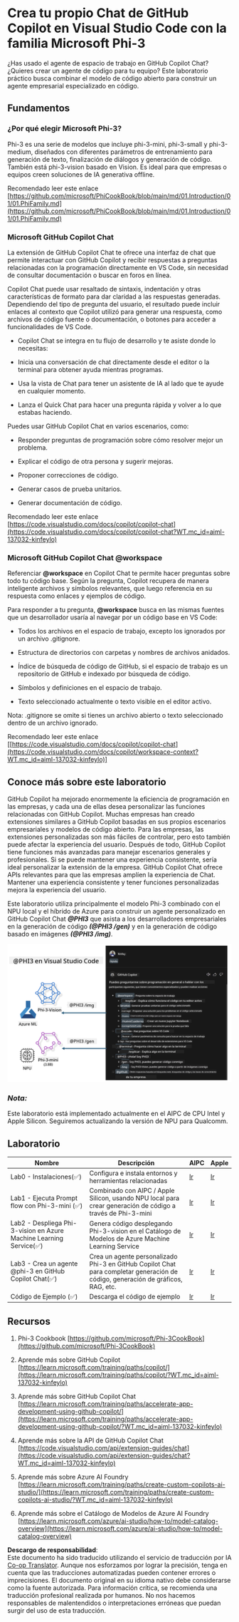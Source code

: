 <!--
CO_OP_TRANSLATOR_METADATA:
{
  "original_hash": "00b7a699de8ac405fa821f4c0f7fc0ab",
  "translation_date": "2025-03-27T11:35:52+00:00",
  "source_file": "md\\02.Application\\02.Code\\Phi3\\VSCodeExt\\README.md",
  "language_code": "es"
}
-->
# **Crea tu propio Chat de GitHub Copilot en Visual Studio Code con la familia Microsoft Phi-3**

¿Has usado el agente de espacio de trabajo en GitHub Copilot Chat? ¿Quieres crear un agente de código para tu equipo? Este laboratorio práctico busca combinar el modelo de código abierto para construir un agente empresarial especializado en código.

## **Fundamentos**

### **¿Por qué elegir Microsoft Phi-3?**

Phi-3 es una serie de modelos que incluye phi-3-mini, phi-3-small y phi-3-medium, diseñados con diferentes parámetros de entrenamiento para generación de texto, finalización de diálogos y generación de código. También está phi-3-vision basado en Vision. Es ideal para que empresas o equipos creen soluciones de IA generativa offline.

Recomendado leer este enlace [https://github.com/microsoft/PhiCookBook/blob/main/md/01.Introduction/01/01.PhiFamily.md](https://github.com/microsoft/PhiCookBook/blob/main/md/01.Introduction/01/01.PhiFamily.md)

### **Microsoft GitHub Copilot Chat**

La extensión de GitHub Copilot Chat te ofrece una interfaz de chat que permite interactuar con GitHub Copilot y recibir respuestas a preguntas relacionadas con la programación directamente en VS Code, sin necesidad de consultar documentación o buscar en foros en línea.

Copilot Chat puede usar resaltado de sintaxis, indentación y otras características de formato para dar claridad a las respuestas generadas. Dependiendo del tipo de pregunta del usuario, el resultado puede incluir enlaces al contexto que Copilot utilizó para generar una respuesta, como archivos de código fuente o documentación, o botones para acceder a funcionalidades de VS Code.

- Copilot Chat se integra en tu flujo de desarrollo y te asiste donde lo necesitas:

- Inicia una conversación de chat directamente desde el editor o la terminal para obtener ayuda mientras programas.

- Usa la vista de Chat para tener un asistente de IA al lado que te ayude en cualquier momento.

- Lanza el Quick Chat para hacer una pregunta rápida y volver a lo que estabas haciendo.

Puedes usar GitHub Copilot Chat en varios escenarios, como:

- Responder preguntas de programación sobre cómo resolver mejor un problema.

- Explicar el código de otra persona y sugerir mejoras.

- Proponer correcciones de código.

- Generar casos de prueba unitarios.

- Generar documentación de código.

Recomendado leer este enlace [https://code.visualstudio.com/docs/copilot/copilot-chat](https://code.visualstudio.com/docs/copilot/copilot-chat?WT.mc_id=aiml-137032-kinfeylo)

### **Microsoft GitHub Copilot Chat @workspace**

Referenciar **@workspace** en Copilot Chat te permite hacer preguntas sobre todo tu código base. Según la pregunta, Copilot recupera de manera inteligente archivos y símbolos relevantes, que luego referencia en su respuesta como enlaces y ejemplos de código.

Para responder a tu pregunta, **@workspace** busca en las mismas fuentes que un desarrollador usaría al navegar por un código base en VS Code:

- Todos los archivos en el espacio de trabajo, excepto los ignorados por un archivo .gitignore.

- Estructura de directorios con carpetas y nombres de archivos anidados.

- Índice de búsqueda de código de GitHub, si el espacio de trabajo es un repositorio de GitHub e indexado por búsqueda de código.

- Símbolos y definiciones en el espacio de trabajo.

- Texto seleccionado actualmente o texto visible en el editor activo.

Nota: .gitignore se omite si tienes un archivo abierto o texto seleccionado dentro de un archivo ignorado.

Recomendado leer este enlace [[https://code.visualstudio.com/docs/copilot/copilot-chat](https://code.visualstudio.com/docs/copilot/workspace-context?WT.mc_id=aiml-137032-kinfeylo)]


## **Conoce más sobre este laboratorio**

GitHub Copilot ha mejorado enormemente la eficiencia de programación en las empresas, y cada una de ellas desea personalizar las funciones relacionadas con GitHub Copilot. Muchas empresas han creado extensiones similares a GitHub Copilot basadas en sus propios escenarios empresariales y modelos de código abierto. Para las empresas, las extensiones personalizadas son más fáciles de controlar, pero esto también puede afectar la experiencia del usuario. Después de todo, GitHub Copilot tiene funciones más avanzadas para manejar escenarios generales y profesionales. Si se puede mantener una experiencia consistente, sería ideal personalizar la extensión de la empresa. GitHub Copilot Chat ofrece APIs relevantes para que las empresas amplíen la experiencia de Chat. Mantener una experiencia consistente y tener funciones personalizadas mejora la experiencia del usuario.

Este laboratorio utiliza principalmente el modelo Phi-3 combinado con el NPU local y el híbrido de Azure para construir un agente personalizado en GitHub Copilot Chat ***@PHI3*** que asista a los desarrolladores empresariales en la generación de código ***(@PHI3 /gen)*** y en la generación de código basado en imágenes ***(@PHI3 /img)***.

![PHI3](../../../../../../../translated_images/cover.410a18b85555fad4ca8bfb8f0b1776a96ae7f8eae1132b8f0c09d4b92b8e3365.es.png)

### ***Nota:*** 

Este laboratorio está implementado actualmente en el AIPC de CPU Intel y Apple Silicon. Seguiremos actualizando la versión de NPU para Qualcomm.


## **Laboratorio**


| Nombre | Descripción | AIPC | Apple |
| ------------ | ----------- | -------- |-------- |
| Lab0 - Instalaciones(✅) | Configura e instala entornos y herramientas relacionadas | [Ir](./HOL/AIPC/01.Installations.md) |[Ir](./HOL/Apple/01.Installations.md) |
| Lab1 - Ejecuta Prompt flow con Phi-3-mini (✅) | Combinado con AIPC / Apple Silicon, usando NPU local para crear generación de código a través de Phi-3-mini | [Ir](./HOL/AIPC/02.PromptflowWithNPU.md) |  [Ir](./HOL/Apple/02.PromptflowWithMLX.md) |
| Lab2 - Despliega Phi-3-vision en Azure Machine Learning Service(✅) | Genera código desplegando Phi-3-vision en el Catálogo de Modelos de Azure Machine Learning Service | [Ir](./HOL/AIPC/03.DeployPhi3VisionOnAzure.md) |[Ir](./HOL/Apple/03.DeployPhi3VisionOnAzure.md) |
| Lab3 - Crea un agente @phi-3 en GitHub Copilot Chat(✅)  | Crea un agente personalizado Phi-3 en GitHub Copilot Chat para completar generación de código, generación de gráficos, RAG, etc. | [Ir](./HOL/AIPC/04.CreatePhi3AgentInVSCode.md) | [Ir](./HOL/Apple/04.CreatePhi3AgentInVSCode.md) |
| Código de Ejemplo (✅)  | Descarga el código de ejemplo | [Ir](../../../../../../../code/07.Lab/01/AIPC) | [Ir](../../../../../../../code/07.Lab/01/Apple) |


## **Recursos**

1. Phi-3 Cookbook [https://github.com/microsoft/Phi-3CookBook](https://github.com/microsoft/Phi-3CookBook)

2. Aprende más sobre GitHub Copilot [https://learn.microsoft.com/training/paths/copilot/](https://learn.microsoft.com/training/paths/copilot/?WT.mc_id=aiml-137032-kinfeylo)

3. Aprende más sobre GitHub Copilot Chat [https://learn.microsoft.com/training/paths/accelerate-app-development-using-github-copilot/](https://learn.microsoft.com/training/paths/accelerate-app-development-using-github-copilot/?WT.mc_id=aiml-137032-kinfeylo)

4. Aprende más sobre la API de GitHub Copilot Chat [https://code.visualstudio.com/api/extension-guides/chat](https://code.visualstudio.com/api/extension-guides/chat?WT.mc_id=aiml-137032-kinfeylo)

5. Aprende más sobre Azure AI Foundry [https://learn.microsoft.com/training/paths/create-custom-copilots-ai-studio/](https://learn.microsoft.com/training/paths/create-custom-copilots-ai-studio/?WT.mc_id=aiml-137032-kinfeylo)

6. Aprende más sobre el Catálogo de Modelos de Azure AI Foundry [https://learn.microsoft.com/azure/ai-studio/how-to/model-catalog-overview](https://learn.microsoft.com/azure/ai-studio/how-to/model-catalog-overview)

**Descargo de responsabilidad**:  
Este documento ha sido traducido utilizando el servicio de traducción por IA [Co-op Translator](https://github.com/Azure/co-op-translator). Aunque nos esforzamos por lograr la precisión, tenga en cuenta que las traducciones automatizadas pueden contener errores o imprecisiones. El documento original en su idioma nativo debe considerarse como la fuente autorizada. Para información crítica, se recomienda una traducción profesional realizada por humanos. No nos hacemos responsables de malentendidos o interpretaciones erróneas que puedan surgir del uso de esta traducción.